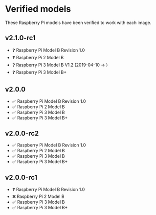 # Verified models

These Raspberry Pi models have been verified to work with each image.

## v2.1.0-rc1

- ❓ Raspberry Pi Model B Revision 1.0
- ❓ Raspberry Pi 2 Model B
- ❓ Raspberry Pi 3 Model B V1.2 (2019-04-10 -> )
- ❓ Raspberry Pi 3 Model B+

## v2.0.0

- ✅ Raspberry Pi Model B Revision 1.0
- ✅ Raspberry Pi 2 Model B
- ✅ Raspberry Pi 3 Model B
- ✅ Raspberry Pi 3 Model B+

## v2.0.0-rc2

- ✅ Raspberry Pi Model B Revision 1.0
- ✅ Raspberry Pi 2 Model B
- ✅ Raspberry Pi 3 Model B
- ✅ Raspberry Pi 3 Model B+

## v2.0.0-rc1

- ❓ Raspberry Pi Model B Revision 1.0
- ❌ Raspberry Pi 2 Model B
- ✅ Raspberry Pi 3 Model B
- ✅ Raspberry Pi 3 Model B+
